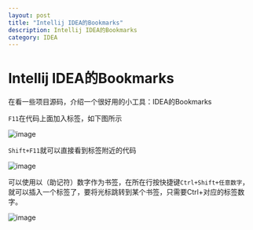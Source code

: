 ```yaml
---
layout: post
title: "Intellij IDEA的Bookmarks"
description: Intellij IDEA的Bookmarks
category: IDEA
---
```


# Intellij IDEA的Bookmarks

在看一些项目源码，介绍一个很好用的小工具：IDEA的Bookmarks

`F11`在代码上面加入标签，如下图所示

![image](https://xiawen0731.github.io/images/Intellij/tag.jpg)

`Shift+F11`就可以直接看到标签附近的代码

![image](https://xiawen0731.github.io/images/Intellij/view-tag.jpg)


可以使用以（助记符）数字作为书签，在所在行按快捷键`Ctrl+Shift+任意数字`，就可以插入一个标签了，要将光标跳转到某个书签，只需要Ctrl+对应的标签数字。

![image](https://xiawen0731.github.io/images/Intellij/view-tag.jpg)
